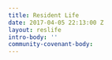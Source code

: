 ```yaml
---
title: Resident Life
date: 2017-04-05 22:13:00 Z
layout: reslife
intro-body: ''
community-covenant-body: 
---
```


